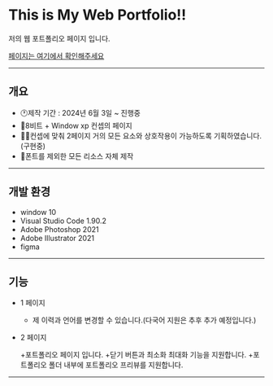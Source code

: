 # This is My Web Portfolio!!

저의 웹 포트폴리오 페이지 입니다.

[페이지는 여기에서 확인해주세요](https://gwanhoyun.github.io/portfolio/)

-----

## 개요

  + 🕐제작 기간 :  2024년 6월 3일 ~ 진행중
  + 🎨8비트 + Window xp 컨셉의 페이지
  + 👨‍💻컨셉에 맞춰 2페이지 거의 모든 요소와 상호작용이 가능하도록 기획하였습니다.(구현중)
  + 🎨폰트를 제외한 모든 리소스 자체 제작

-----

## 개발 환경

  + window 10
  + Visual Studio Code 1.90.2
  + Adobe Photoshop 2021
  + Adobe Illustrator 2021
  + figma

-----

## 기능

  * 1 페이지
    
    + 제 이력과 언어를 변경할 수 있습니다.(다국어 지원은 추후 추가 예정입니다.)
      
  * 2 페이지
    
    +포트폴리오 페이지 입니다.
    +닫기 버튼과 최소화 최대화 기능을 지원합니다.
    +포트폴리오 폴더 내부에 포트폴리오 프리뷰를 지원합니다.
    
-----
